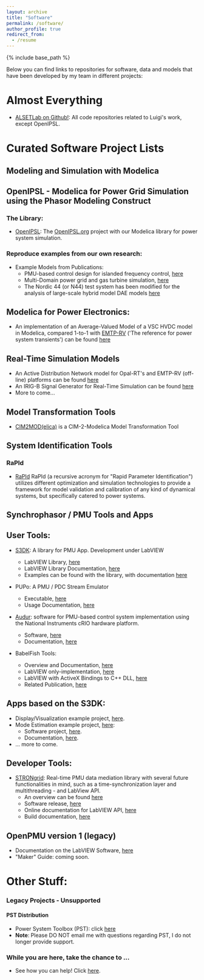 ```yaml
---
layout: archive
title: "Software"
permalink: /software/
author_profile: true
redirect_from:
  - /resume
---
```

{% include base_path %}

Below you can find links to repositories for software, data and models that have been developed by my team in different projects:

# Almost Everything
  - [ALSETLab on Github!](https://github.com/ALSETLab): All code repositories related to Luigi's work, except OpenIPSL.

# Curated Software Project Lists


## Modeling and Simulation with Modelica

## OpenIPSL - Modelica for Power Grid Simulation using the Phasor Modeling Construct
### The Library:
  - [OpenIPSL](http://openipsl.org): The [OpenIPSL.org](http://openipsl.org) project with our Modelica library for power system simulation.

### Reproduce examples from our own research:
  - Example Models from Publications:
    - PMU-based control design for islanded frequency control, [here](https://github.com/ALSETLab/2018_AmericanModelicaConf_PMUBasedIslanding)
    - Multi-Domain power grid and gas turbine simulation, [here](https://github.com/ALSETLab/2018_AmericanModelicaConf_PowerGrid_plus_PowerSystems)
    - The Nordic 44 (or N44) test system has been modified for the analysis of large-scale hybrid model DAE models [here](https://github.com/ALSETLab/2019_Modelica_Conf_DAESolvers4LargeHybridModels)

## Modelica for Power Electronics:
  - An implementation of an Average-Valued Model of a VSC HVDC model in Modelica, compared 1-to-1 with [EMTP-RV](http://emtp.com) ('The reference for power system transients') can be found [here](https://github.com/ALSETLab/2017_ModelicaConf_VSC-HVDC_AVM_Model)

## Real-Time Simulation Models
  - An Active Distribution Network model for Opal-RT's and EMTP-RV (off-line) platforms can be found [here](https://github.com/ALSETLab/ADN-RT-EMTP-Model)
  - An IRIG-B Signal Generator for Real-Time Simulation can be found [here](https://github.com/ALSETLab/IRIG-B_for_RT)
  - More to come...

## Model Transformation Tools
  - [CIM2MOD(elica)](https://github.com/ALSETLab/cim2modelica) is a CIM-2-Modelica Model Transformation Tool

## System Identification Tools
### RaPId
  - [RaPId](https://github.com/ALSETLab/RaPId) RaPId (a recursive acronym for "Rapid Parameter Identification") utilizes different optimization and simulation technologies to provide a framework for model validation and calibration of any kind of dynamical systems, but specifically catered to power systems.

## Synchrophasor / PMU Tools and Apps

## User Tools:
- [S3DK](https://alsetlab.github.io/S3DK/): A library for PMU App. Development under LabVIEW
  - LabVIEW Library, [here](https://github.com/ALSETLab/S3DK)
  - LabVIEW Library Documentation, [here](https://alsetlab.github.io/S3DK/docs/S3DK_Utilities_VI_Overview.html)
  - Examples can be found with the library, with documentation [here](https://alsetlab.github.io/S3DK/docs/PDC_Reader.html)

- PUPo: A PMU / PDC Stream Emulator
  - Executable, [here](https://github.com/ALSETLab/PMU-PDC-StreamSimulator/releases)
  - Usage Documentation, [here](https://github.com/ALSETLab/PMU-PDC-StreamSimulator/blob/master/docs/Simulator_documentation.md)

- [Audur](https://github.com/ALSETLab/Audur): software for PMU-based control system implementation using the National Instruments cRIO hardware platform.
  - Software, [here](https://github.com/ALSETLab/Audur)
  - Documentation, [here](https://www.sciencedirect.com/science/article/pii/S2352711018301730?via%3Dihub)

- BabelFish Tools:
  - Overview and Documentation, [here](https://doi.org/10.1016/j.softx.2017.08.002)
  - LabVIEW only-implementation, [here](https://github.com/ALSETLab/BabelFish/releases/tag/v1.1.0)
  - LabVIEW with ActiveX Bindings to C++ DLL, [here](https://github.com/ALSETLab/BabelFish/tree/master/BabelFish%20V1)
  - Related Publication, [here](https://ieeexplore.ieee.org/document/7131910?arnumber=7131910)

## Apps based on the S3DK:
- Display/Visualization example project, [here](https://github.com/ALSETLab/S3DK-SynchrophasorDisplay).
- Mode Estimation example project, [here](https://github.com/ALSETLab/Ambient-Mode-Estimator):
  - Software project, [here](https://github.com/ALSETLab/Ambient-Mode-Estimator/releases/tag/v0.1-beta).
  - Documentation, [here](https://github.com/ALSETLab/Ambient-Mode-Estimator/blob/master/docs/Main_v1.1.md).
- ... more to come.

## Developer Tools:
- [STRONgrid](https://github.com/ALSETLab/S3DK-STRONGgrid): Real-time PMU data mediation library with several future functionalities in mind, such as a time-synchronization layer and multithreading - and LabView API.
  - An overview can be found [here](http://www.sciencedirect.com/science/article/pii/S2352711018301705)
  - Software release, [here](https://github.com/ALSETLab/S3DK-STRONGgrid/releases)
  - Online documentation for LabVIEW API, [here](https://alsetlab.github.io/S3DK/docs/STRONGgrid_DLL_Overview.html)
  - Build documentation, [here](https://alsetlab.github.io/S3DK/docs/Stronggrid.html)

## OpenPMU version 1 (legacy)
- Documentation on the LabVIEW Software, [here](https://alsetlab.github.io/S3DK/docs/Code_Flow_Chart.html)
- "Maker" Guide: coming soon.

# Other Stuff:

### Legacy Projects - Unsupported
#### PST Distribution
- Power System Toolbox (PST): click [here](http://www.eps.ee.kth.se/personal/vanfretti/pst/Power_System_Toolbox_Webpage/PST.html)
- **Note**: Please DO NOT email me with questions regarding PST, I do not longer provide support.

### While you are here, take the chance to ...
  - See how you can help! Click [here](https://alsetlab.github.io/donate/).
